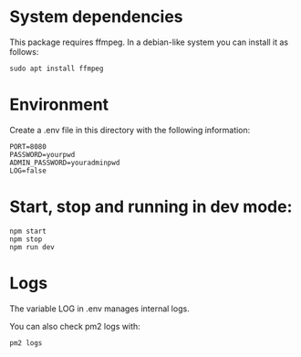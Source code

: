 # System dependencies

This package requires ffmpeg. In a debian-like system you can install it as follows:

```
sudo apt install ffmpeg
```

# Environment 
Create a .env file in this directory with the following information:
```
PORT=8080
PASSWORD=yourpwd
ADMIN_PASSWORD=youradminpwd
LOG=false      
```
# Start, stop and running in dev mode:

```
npm start
npm stop
npm run dev
```

# Logs
The variable LOG in .env manages internal logs. 

You can also check pm2 logs with:
```
pm2 logs
```
